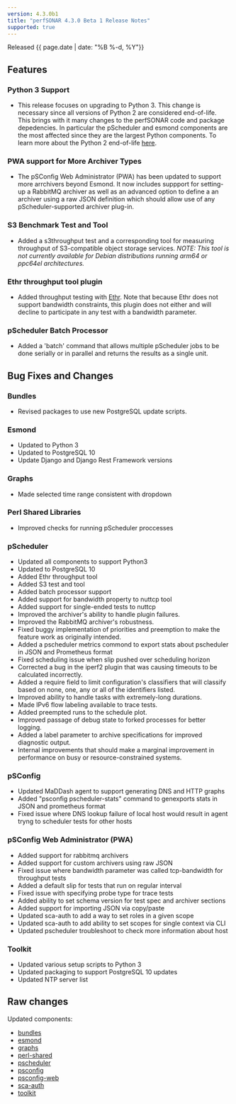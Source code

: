 ```yaml
---
version: 4.3.0b1
title: "perfSONAR 4.3.0 Beta 1 Release Notes"
supported: true
---
```


Released {{ page.date | date: "%B %-d, %Y"}}

Features
--------

### Python 3 Support

- This release focuses on upgrading to Python 3. This change is necessary since all versions of Python 2 are considered end-of-life. This brings with it many changes to the perfSONAR code and package depedencies. In particular the pScheduler and esmond components are the most affected since they are the largest Python components. To learn more about the Python 2 end-of-life [here](https://www.python.org/doc/sunset-python-2/). 

### PWA support for More Archiver Types

- The pSConfig Web Administrator (PWA) has been updated to support more arrchivers beyond Esmond. It now includes suppport for setting-up a RabbitMQ archiver as well as an advanced option to define a an archiver using a raw JSON definition which should allow use of any pScheduler-supported archiver plug-in. 

### S3 Benchmark Test and Tool

- Added a s3throughput test and a corresponding tool for measuring throughput of S3-compatible object storage services. *NOTE: This tool is not currently available for Debian distributions running arm64 or ppc64el architectures.*

### Ethr throughput tool plugin

- Added throughput testing with [Ethr](https://github.com/microsoft/ethr). Note that because Ethr does not support bandwidth constraints, this plugin does not either and will decline to participate in any test with a bandwidth parameter.

### pScheduler Batch Processor

- Added a 'batch' command that allows multiple pScheduler jobs to be done serially or in parallel and returns the results as a single unit.

Bug Fixes and Changes
---------------------

### Bundles
 - Revised packages to use new PostgreSQL update scripts. 

### Esmond
 - Updated to Python 3
 - Updated to PostgreSQL 10
 - Update Django and Django Rest Framework versions

### Graphs
- Made selected time range consistent with dropdown

### Perl Shared Libraries
- Improved checks for running pScheduler proccesses

### pScheduler
 - Updated all components to support Python3
 - Updated to PostgreSQL 10
 - Added Ethr throughput tool
 - Added S3 test and tool
 - Added batch processor support
 - Added support for bandwidth property to nuttcp tool
 - Added support for single-ended tests to nuttcp
 - Improved the archiver's ability to handle plugin failures.
 - Improved the RabbitMQ archiver's robustness.
 - Fixed buggy implementation of priorities and preemption to make the feature work as originally intended.
 - Added a pscheduler metrics commond to export stats about pscheduler in JSON and Prometheus format
 - Fixed scheduling issue when slip pushed over scheduling horizon
 - Corrected a bug in the iperf2 plugin that was causing timeouts to be calculated incorrectly.
 - Added a require field to limit configuration's classifiers that will classify based on none, one, any or all of the identifiers listed.
 - Improved ability to handle tasks with extremely-long durations.
 - Made IPv6 flow labeling available to trace tests.
 - Added preempted runs to the schedule plot.
 - Improved passage of debug state to forked processes for better logging.
 - Added a label parameter to archive specifications for improved diagnostic output.
 - Internal improvements that should make a marginal improvement in performance on busy or resource-constrained systems.

### pSConfig
 - Updated MaDDash agent to support generating DNS and HTTP graphs
 - Added "psconfig pscheduler-stats" command to genexports stats in JSON and prometheus format
 - Fixed issue where DNS lookup failure of local host would result in agent tryng to scheduler tests for other hosts

### pSConfig Web Administrator (PWA)
 - Added support for rabbitmq archivers
 - Added support for custom archivers using raw JSON
 - Fixed issue where bandwidth parameter was called tcp-bandwidth for throughput tests
 - Added a default slip for tests that run on regular interval
 - Fixed issue with  specifying probe type for trace tests
 - Added ability to set schema version for test spec and archiver sections
 - Added support for importing JSON via copy/paste
 - Updated sca-auth to add a way to set roles in a given scope
 - Updated sca-auth to add ability to set scopes for single context via CLI
 - Updated pscheduler troubleshoot to check more information about host

### Toolkit
- Updated various setup scripts to Python 3
- Updated packaging to support PostgreSQL 10 updates
- Updated NTP server list

Raw changes
-----------

Updated components:

-   [bundles](https://github.com/perfsonar/bundles/compare/v4.2.4...v4.3.0-b1.1)
-   [esmond](https://github.com/perfsonar/esmond/compare/v4.2.4...v4.3.0-b1.1)
-   [graphs](https://github.com/perfsonar/graphs/compare/v4.2.4...v4.3.0-b1.1)
-   [perl-shared](https://github.com/perfsonar/perl-shared/compare/v4.2.4...v4.3.0-b1.1)
-   [pscheduler](https://github.com/perfsonar/pscheduler/compare/v4.2.4...v4.3.0-b1.1)
-   [psconfig](https://github.com/perfsonar/psconfig/compare/v4.2.4...v4.3.0-b1.1)
-   [psconfig-web](https://github.com/perfsonar/psconfig-web/compare/v4.2.4...v4.3.0-b1.1)
-   [sca-auth](https://github.com/perfsonar/sca-auth/compare/v4.2.4...v4.3.0-b1.1)
-   [toolkit](https://github.com/perfsonar/toolkit/compare/v4.2.4...v4.3.0-b1.1)
